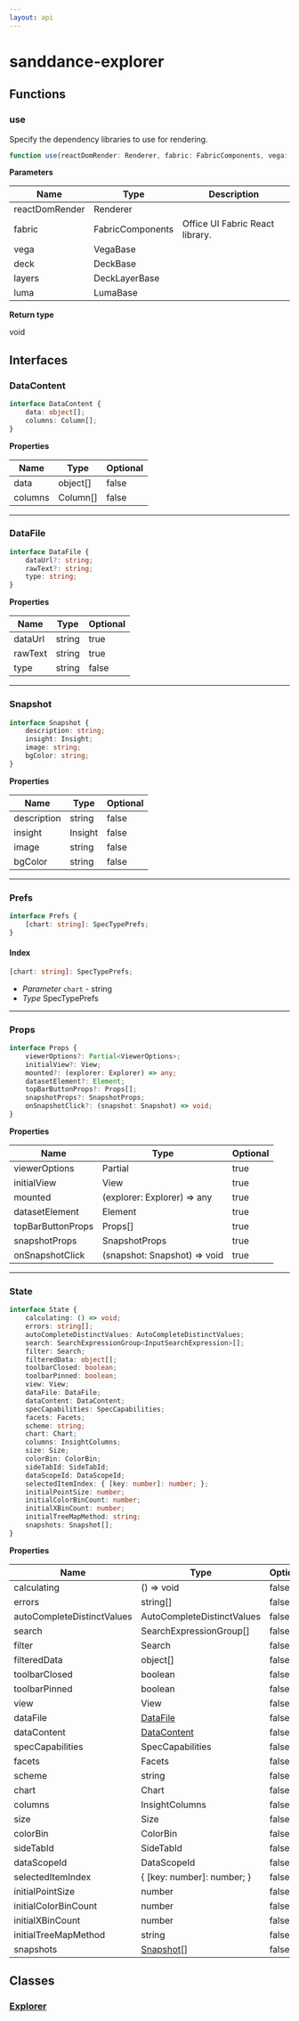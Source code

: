```yaml
---
layout: api
---
```


# sanddance-explorer

## Functions

### use

Specify the dependency libraries to use for rendering.

```typescript
function use(reactDomRender: Renderer, fabric: FabricComponents, vega: VegaBase, deck: DeckBase, layers: DeckLayerBase, luma: LumaBase): void;
```

**Parameters**

| Name           | Type             | Description                     |
| -------------- | ---------------- | ------------------------------- |
| reactDomRender | Renderer         |                                 |
| fabric         | FabricComponents | Office UI Fabric React library. |
| vega           | VegaBase         |                                 |
| deck           | DeckBase         |                                 |
| layers         | DeckLayerBase    |                                 |
| luma           | LumaBase         |                                 |

**Return type**

void

## Interfaces

### DataContent

```typescript
interface DataContent {
    data: object[];
    columns: Column[];
}
```

**Properties**

| Name    | Type     | Optional |
| ------- | -------- | -------- |
| data    | object[] | false    |
| columns | Column[] | false    |

----------

### DataFile

```typescript
interface DataFile {
    dataUrl?: string;
    rawText?: string;
    type: string;
}
```

**Properties**

| Name    | Type   | Optional |
| ------- | ------ | -------- |
| dataUrl | string | true     |
| rawText | string | true     |
| type    | string | false    |

----------

### Snapshot

```typescript
interface Snapshot {
    description: string;
    insight: Insight;
    image: string;
    bgColor: string;
}
```

**Properties**

| Name        | Type    | Optional |
| ----------- | ------- | -------- |
| description | string  | false    |
| insight     | Insight | false    |
| image       | string  | false    |
| bgColor     | string  | false    |

----------

### Prefs

```typescript
interface Prefs {
    [chart: string]: SpecTypePrefs;
}
```
#### Index

```typescript
[chart: string]: SpecTypePrefs;
```

* *Parameter* `chart` - string
* *Type* SpecTypePrefs


----------

### Props

```typescript
interface Props {
    viewerOptions?: Partial<ViewerOptions>;
    initialView?: View;
    mounted?: (explorer: Explorer) => any;
    datasetElement?: Element;
    topBarButtonProps?: Props[];
    snapshotProps?: SnapshotProps;
    onSnapshotClick?: (snapshot: Snapshot) => void;
}
```

**Properties**

| Name              | Type                                     | Optional |
| ----------------- | ---------------------------------------- | -------- |
| viewerOptions     | Partial<ViewerOptions>                   | true     |
| initialView       | View                                     | true     |
| mounted           | (explorer: Explorer) => any              | true     |
| datasetElement    | Element                                  | true     |
| topBarButtonProps | Props[]       | true     |
| snapshotProps     | SnapshotProps | true     |
| onSnapshotClick   | (snapshot: Snapshot) => void             | true     |

----------

### State

```typescript
interface State {
    calculating: () => void;
    errors: string[];
    autoCompleteDistinctValues: AutoCompleteDistinctValues;
    search: SearchExpressionGroup<InputSearchExpression>[];
    filter: Search;
    filteredData: object[];
    toolbarClosed: boolean;
    toolbarPinned: boolean;
    view: View;
    dataFile: DataFile;
    dataContent: DataContent;
    specCapabilities: SpecCapabilities;
    facets: Facets;
    scheme: string;
    chart: Chart;
    columns: InsightColumns;
    size: Size;
    colorBin: ColorBin;
    sideTabId: SideTabId;
    dataScopeId: DataScopeId;
    selectedItemIndex: { [key: number]: number; };
    initialPointSize: number;
    initialColorBinCount: number;
    initialXBinCount: number;
    initialTreeMapMethod: string;
    snapshots: Snapshot[];
}
```

**Properties**

| Name                       | Type                                                                     | Optional |
| -------------------------- | ------------------------------------------------------------------------ | -------- |
| calculating                | () => void                                                               | false    |
| errors                     | string[]                                                                 | false    |
| autoCompleteDistinctValues | AutoCompleteDistinctValues                     | false    |
| search                     | SearchExpressionGroup<InputSearchExpression>[] | false    |
| filter                     | Search                                                                   | false    |
| filteredData               | object[]                                                                 | false    |
| toolbarClosed              | boolean                                                                  | false    |
| toolbarPinned              | boolean                                                                  | false    |
| view                       | View                                                                     | false    |
| dataFile                   | [DataFile][InterfaceDeclaration-1]                                       | false    |
| dataContent                | [DataContent][InterfaceDeclaration-0]                                    | false    |
| specCapabilities           | SpecCapabilities                                                         | false    |
| facets                     | Facets                                                                   | false    |
| scheme                     | string                                                                   | false    |
| chart                      | Chart                                                                    | false    |
| columns                    | InsightColumns                                                           | false    |
| size                       | Size                                                                     | false    |
| colorBin                   | ColorBin                                                                 | false    |
| sideTabId                  | SideTabId                                           | false    |
| dataScopeId                | DataScopeId                                         | false    |
| selectedItemIndex          | { [key: number]: number; }                                               | false    |
| initialPointSize           | number                                                                   | false    |
| initialColorBinCount       | number                                                                   | false    |
| initialXBinCount           | number                                                                   | false    |
| initialTreeMapMethod       | string                                                                   | false    |
| snapshots                  | [Snapshot][InterfaceDeclaration-2][]                                     | false    |

## Classes

### [Explorer][ClassDeclaration-0]


[SourceFile-0]: index#indextsx
[FunctionDeclaration-0]: index#use
[InterfaceDeclaration-0]: index#datacontent
[InterfaceDeclaration-1]: index#datafile
[InterfaceDeclaration-2]: index#snapshot
[InterfaceDeclaration-3]: index#prefs
[InterfaceDeclaration-6]: index#props
[InterfaceDeclaration-7]: index#state
[InterfaceDeclaration-1]: index#datafile
[InterfaceDeclaration-0]: index#datacontent
[InterfaceDeclaration-2]: index#snapshot
[ClassDeclaration-0]: explorer#explorer
